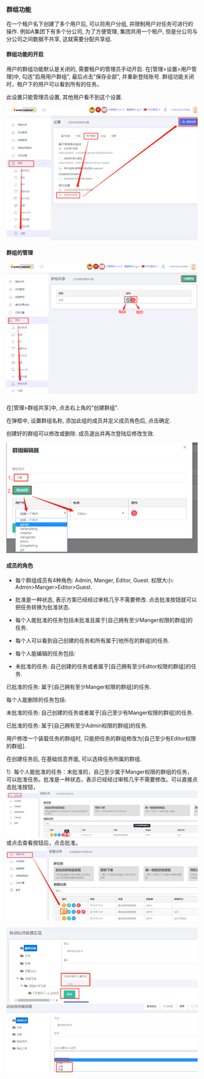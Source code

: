 ### 群组功能

在一个租户名下创建了多个用户后, 可以将用户分组, 并限制用户对任务可进行的操作. 例如A集团下有多个分公司, 为了方便管理, 集团共用一个租户, 但是分公司与分公司之间数据不共享, 这就需要分配共享组.

#### 群组功能的开启

用户的群组功能默认是关闭的, 需要租户的管理员手动开启. 在\[管理&gt;设置&gt;用户管理\]中, 勾选"启用用户群组", 最后点击"保存全部", 并重新登陆账号. 群组功能关闭时，租户下的用户可以看到所有的任务。

此设置只能管理员设置, 其他用户看不到这个设置.

![](/assets/dfasdgsdfgimport.png)

#### 群组的管理

##### ![](/assets/import.pnggfff)

在\[管理&gt;群组共享\]中, 点击右上角的"创建群组".

在弹框中, 设置群组名称, 添加此组的成员并定义成员角色后, 点击确定.

创建好的群组可以修改或删除. 成员退出并再次登陆后修改生效.

![](/assets/dfsfd)

#### 成员的角色

* 每个群组成员有4种角色: Admin, Manger, Editor, Guest. 权限大小: Admin&gt;Manger&gt;Editor&gt;Guest.

* 批准是一种状态, 表示方案已经经过审核几乎不需要修改. 点击批准按钮就可以把任务转换为批准状态.

* 每个人能批准的任务包括未批准且属于\[自己拥有至少Manger权限的群组\]的任务.

* 每个人可以看到自己创建的任务和所有属于\[他所在的群组\]的任务.

* 每个人能编辑的任务包括:

* 未批准的任务: 自己创建的任务或者属于\[自己拥有至少Editor权限的群组\]的任务.

已批准的任务: 属于\[自己拥有至少Manger权限的群组\]的任务.

每个人能删除的任务包括:

未批准的任务: 自己创建的任务或者属于\[自己至少有Manger权限的群组\]的任务.

已批准的任务: 属于\[自己拥有至少Admin权限的群组\]的任务.

用户修改一个装载任务的群组时, 只能把任务的群组修改为\[自己至少有Editor权限的群组\].

在创建任务后, 在基础信息界面, 可以选择任务所属的群组.

1）每个人能批准的任务：未批准的，自己至少属于Manger权限的群组的任务，可以批准任务。批准是一种状态，表示已经经过审核几乎不需要修改。可以直接点击批准按钮，![](/assets/456656import.png)或点击查看按钮后，点击批准。![](/assets/46566+6import.png)

![](/assets/566import.png)![](/assets/fafgaimport.png)

